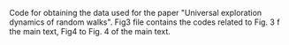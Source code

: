 Code for obtaining the data used for the paper "Universal exploration dynamics of random walks". Fig3 file contains the codes related to Fig. 3 f the main text, Fig4 to Fig. 4 of the main text.
